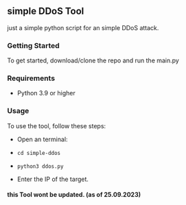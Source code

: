 ## simple DDoS Tool

just a simple python script for an simple DDoS attack.

### Getting Started

To get started, download/clone the repo and run the main.py

### Requirements

- Python 3.9 or higher

### Usage

To use the tool, follow these steps:

- Open an terminal:
- `cd simple-ddos`
- `python3 ddos.py`

- Enter the IP of the target.

#### this Tool wont be updated. (as of 25.09.2023)
